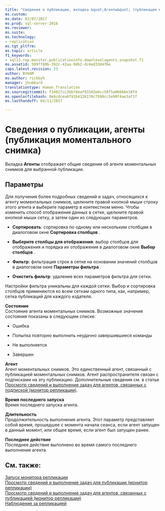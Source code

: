 ```yaml
---
title: "Сведения о публикации, вкладка &quot;Агенты&quot; (публикация моментального снимка) | Документация Майкрософт"
ms.custom: 
ms.date: 03/07/2017
ms.prod: sql-server-2016
ms.reviewer: 
ms.suite: 
ms.technology:
- replication
ms.tgt_pltfrm: 
ms.topic: article
f1_keywords:
- sql13.rep.monitor.publicationinfo.downlevelagents.snapshot.f1
ms.assetid: 599ff80b-392c-43aa-9db2-dc4ed33d4f6e
caps.latest.revision: 23
author: BYHAM
ms.author: rickbyh
manager: jhubbard
translationtype: Human Translation
ms.sourcegitcommit: f3481fcc2bb74eaf93182e6cc58f5a06666e10f4
ms.openlocfilehash: 0e8cdcea6f91b4126170c7590cc5e98f4ae3af1f
ms.lasthandoff: 04/11/2017

---
```

# <a name="publication-information-agents-snapshot-publication"></a>Сведения о публикации, агенты (публикация моментального снимка)
  Вкладка **Агенты** отображает общие сведения об агенте моментальных снимков для выбранной публикации.  
  
## <a name="options"></a>Параметры  
 Для получения более подробных сведений и задач, относящихся к агенту моментальных снимков, щелкните правой кнопкой мыши строку этого агента и выберите параметр в контекстном меню. Чтобы изменить способ отображения данных в сетке, щелкните правой кнопкой мыши сетку, а затем один из следующих параметров.  
  
-   **Сортировать**: сортировка по одному или нескольким столбцам в диалоговом окне **Сортировка столбцов** .  
  
-   **Выберите столбцы для отображения**: выбор столбцов для отображения и порядка их отображения в диалоговом окне **Выбор столбцов** .  
  
-   **Фильтр**: фильтрация строк в сетке на основании значений столбцов в диалоговом окне **Параметры фильтра** .  
  
-   **Очистить фильтр**: удаление всех параметров фильтра для сетки.  
  
 Настройки фильтра уникальны для каждой сетки. Выбор и сортировка столбцов применяются ко всем сеткам одного типа, как, например, сетка публикаций для каждого издателя.  
  
 **Состояние**  
 Состояние агента моментальных снимков. Возможные значения состояния показаны в следующем списке:  
  
-   Ошибка  
  
-   Попытка повторно выполнить неудачно завершившиеся команды  
  
-   Не выполняется  
  
-   Завершен  
  
 **Агент**  
 Агент моментальных снимков. Это единственный агент, связанный с публикацией моментальных снимков. Агент распространителя связан с подписками на эту публикацию. Дополнительные сведения см. в статье [Просмотр сведений и выполнение задач для агентов, связанных с подпиской (монитор репликации)](../../relational-databases/replication/monitor/view-information-and-perform-tasks-for-subscription-agents.md).  
  
 **Время последнего запуска**  
 Время последнего запуска агента.  
  
 **Длительность**  
 Продолжительность выполнения агента. Этот параметр представляет собой время, прошедшее с момента начала сеанса, если агент запущен в данный момент, или общее время, если агент был запущен ранее.  
  
 **Последнее действие**  
 Последнее действие выполнено во время самого последнего выполнения агента.  
  
## <a name="see-also"></a>См. также:  
 [Запуск монитора репликации](../../relational-databases/replication/monitor/start-the-replication-monitor.md)   
 [Просмотр сведений и выполнение задач для публикации (монитор репликации)](../../relational-databases/replication/monitor/view-information-and-perform-tasks-for-a-publication-replication-monitor.md)   
 [Просмотр сведений и выполнение задач для агентов, связанных с публикацией (монитор репликации)](../../relational-databases/replication/monitor/view-information-and-perform-tasks-for-publication-agents.md)   
 [Наблюдение за репликацией](../../relational-databases/replication/monitor/monitoring-replication-overview.md)  
  
  
